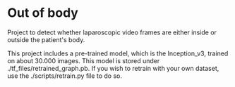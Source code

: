 # Out of body
Project to detect whether laparoscopic video frames are either inside or outside the patient's body.
 
This project includes a pre-trained model, which is the Inception_v3, trained on about 30.000 images. This model is stored under ./tf_files/retrained_graph.pb.
If you wish to retrain with your own dataset, use the ./scripts/retrain.py file to do so.
 
